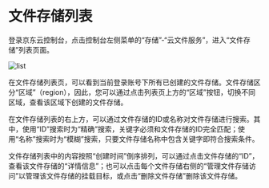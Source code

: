 # 文件存储列表

登录京东云控制台，点击控制台左侧菜单的“存储”-“云文件服务”，进入“文件存储”列表页面。 

![list](../../../../image/Cloud-File-Service/list.png)

在文件存储列表页，可以看到当前登录账号下所有已创建的文件存储。文件存储区分“区域”（region），因此，您可以通过点击列表页上方的“区域”按钮，切换不同区域，查看该区域下创建的文件存储。

 

在文件存储列表的右上方，可以通过文件存储的ID或名称对文件存储进行搜索。其中，使用“ID”搜索时为“精确”搜索，关键字必须和文件存储的ID完全匹配；使用“名称”搜索时为“模糊”搜索，只要文件存储名称中包含关键字即符合搜索条件。

 

文件存储列表中的内容按照“创建时间”倒序排列，可以通过点击文件存储的“ID”，查看该文件存储的“详情信息”；也可以点击每个文件存储右侧的“管理文件存储访问”以管理该文件存储的挂载目标，或点击“删除文件存储”删除该文件存储。

